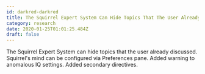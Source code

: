 ```yaml
---
id: darkred-darkred
title: The Squirrel Expert System Can Hide Topics That The User Already Discussed Squirrels Mind Can Be Configured Via Preferences Pa
category: research
date: 2020-01-25T01:01:25.484Z
draft: false
---
```


The Squirrel Expert System can hide topics that the user already discussed. Squirrel's mind can be configured via Preferences pane. Added warning to anomalous IQ settings. Added secondary directives.